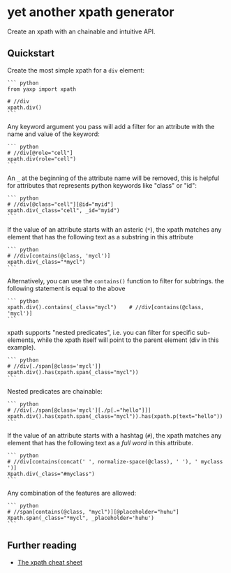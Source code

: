 # yet another xpath generator

Create an xpath with an chainable and intuitive API.

## Quickstart

Create the most simple xpath for a `div` element:

    ``` python
    from yaxp import xpath

    # //div
    xpath.div()
    ```

Any keyword argument you pass will add a filter for an
attribute with the name and value of the keyword:

    ``` python
    # //div[@role="cell"]
    xpath.div(role="cell")
    ```

An `_` at the beginning of the attribute name will be
removed, this is helpful for attributes that represents
python keywords like "class" or "id":


    ``` python
    # //div[@class="cell"][@id="myid"]
    xpath.div(_class="cell", _id="myid")
    ```

If the value of an attribute starts with an asteric (`*`), the xpath matches
any element that has the following text as a substring in this attribute

    ``` python
    # //div[contains(@class, 'mycl')]
    xpath.div(_class="*mycl")               
    ```

Alternatively, you can use the `contains()` function to filter for subtrings.
the following statement is equal to the above

    ``` python
    xpath.div().contains(_class="mycl")    # //div[contains(@class, 'mycl')]
    ```

xpath supports "nested predicates", i.e. you can filter for specific sub-elements,
while the xpath itself will point to the parent element (div in this example).

    ``` python
    # //div[./span[@class='mycl']]
    xpath.div().has(xpath.span(_class="mycl"))
    ```

Nested predicates are chainable:

    ``` python
    # //div[./span[@class='mycl'][./p[.="hello"]]]
    xpath.div().has(xpath.span(_class="mycl")).has(xpath.p(text="hello"))
    ```

If the value of an attribute starts with a hashtag (`#`), the xpath matches
any element that has the following text as a *full word* in this attribute.

    ``` python
    # //div[contains(concat(' ', normalize-space(@class), ' '), ' myclass ')]
    Xpath.div(_class="#myclass")
    ```

Any combination of the features are allowed:

    ``` python
    # //span[contains(@class, "mycl")][@placeholder="huhu"]
    Xpath.span(_class="*mycl", _placeholder='huhu')
    ```

## Further reading

- [The xpath cheat sheet](https://devhints.io/xpath)


